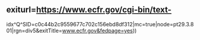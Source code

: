## exiturl=https://www.ecfr.gov/cgi-bin/text-

idx^Q^SID=c0c44b2c9559677c702c156ebd8df312|mc=true|node=pt29.3.801|rgn=div5&exitTitle=www.ecfr.gov&fedpage=yes))